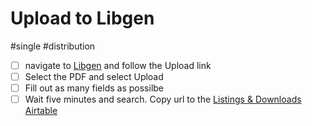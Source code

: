 # Upload to Libgen

#single #distribution

- [ ] navigate to [Libgen](https://libgen.rocks/librarian.php) and follow the Upload link
- [ ] Select the PDF and select Upload
- [ ] Fill out as many fields as possilbe
- [ ] Wait five minutes and search. Copy url to the [Listings & Downloads Airtable](x-icabmobile://x-callback-url/open?url=https://airtable.com/appPjI0eV14CIXQLh/tblnzCOtlepm5AvFS/viwApIryc4XK0bA57?blocks=hide)
